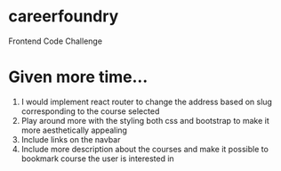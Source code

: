 # careerfoundry
Frontend Code Challenge

# Given more time...

1. I would implement react router to change the address based on slug corresponding to the course selected
2. Play around more with the styling both css and bootstrap to make it more aesthetically appealing
3. Include links on the navbar
4. Include more description about the courses and make it possible to bookmark course the user is interested in
